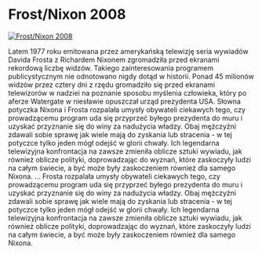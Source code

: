 Frost/Nixon 2008 
=============
[![Frost/Nixon 2008 ](http://vidos.pl/images/player.gif)](http://vidos.pl/frost-nixon-2008)

 Latem 1977 roku emitowana przez amerykańską telewizję seria wywiadów Davida Frosta z Richardem Nixonem zgromadziła przed ekranami rekordową liczbę widzów. Takiego zainteresowania programem publicystycznym nie odnotowano nigdy dotąd w historii. Ponad 45 milionów widzów przez cztery dni z rzędu gromadziło się przed ekranami telewizorów w nadziei na poznanie sposobu myślenia człowieka, który po aferze Watergate w niesławie opuszczał urząd prezydenta USA. Słowna potyczka Nixona i Frosta rozpalała umysły obywateli ciekawych tego, czy prowadzącemu program uda się przyprzeć byłego prezydenta do muru i uzyskać przyznanie się do winy za nadużycia władzy. Obaj mężczyźni zdawali sobie sprawę jak wiele mają do zyskania lub stracenia - w tej potyczce tylko jeden mógł odejść w glorii chwały. Ich legendarna telewizyjna konfrontacja na zawsze zmieniła oblicze sztuki wywiadu, jak również oblicze polityki, doprowadzając do wyznań, które zaskoczyły ludzi na całym świecie, a być może były zaskoczeniem również dla samego Nixona.   ... Frosta rozpalała umysły obywateli ciekawych tego, czy prowadzącemu program uda się przyprzeć byłego prezydenta do muru i uzyskać przyznanie się do winy za nadużycia władzy. Obaj mężczyźni zdawali sobie sprawę jak wiele mają do zyskania lub stracenia - w tej potyczce tylko jeden mógł odejść w glorii chwały. Ich legendarna telewizyjna konfrontacja na zawsze zmieniła oblicze sztuki wywiadu, jak również oblicze polityki, doprowadzając do wyznań, które zaskoczyły ludzi na całym świecie, a być może były zaskoczeniem również dla samego Nixona.
